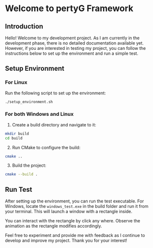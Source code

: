 # Welcome to pertyG Framework

## Introduction

Hello! Welcome to my development project. As I am currently in the development phase, there is no detailed documentation available yet. However, if you are interested in testing my project, you can follow the instructions below to set up the environment and run a simple test.

## Setup Environment

### For Linux

Run the following script to set up the environment:

```bash
./setup_environment.sh
```

### For both Windows and Linux

1. Create a build directory and navigate to it:

```bash
mkdir build
cd build
```

2. Run CMake to configure the build:

```bash
cmake ..
```

3. Build the project:

```bash
cmake --build .
```

## Run Test

After setting up the environment, you can run the test executable. For Windows, locate the `windows_test.exe` in the build folder and run it from your terminal. This will launch a window with a rectangle inside.

You can interact with the rectangle by click any where. Observe the animation as the rectangle modifies accordingly.

Feel free to experiment and provide me with feedback as I continue to develop and improve my project. Thank you for your interest!